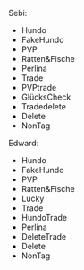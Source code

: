 Sebi:

- Hundo
- FakeHundo
- PVP
- Ratten&Fische
- Perlina
- Trade
- PVPtrade
- GlücksCheck
- Tradedelete
- Delete
- NonTag

Edward:
- Hundo
- FakeHundo
- PVP
- Ratten&Fische
- Lucky
- Trade
- HundoTrade
- Perlina
- DeleteTrade
- Delete
- NonTag
